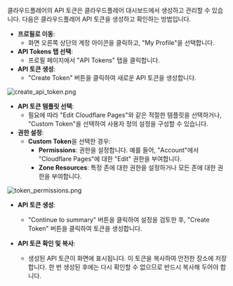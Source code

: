 클라우드플레어의 API 토큰은 클라우드플레어 대시보드에서 생성하고 관리할 수 있습니다. 다음은 클라우드플레어 API 토큰을 생성하고 확인하는 방법입니다.

- **프로필로 이동**:    
    - 화면 오른쪽 상단의 계정 아이콘을 클릭하고, "My Profile"을 선택합니다.
- **API Tokens 탭 선택**:    
    - 프로필 페이지에서 "API Tokens" 탭을 클릭합니다.
- **API 토큰 생성**:    
    - "Create Token" 버튼을 클릭하여 새로운 API 토큰을 생성합니다.

![create_api_token.png](/Resources/create_api_token.png)

- **API 토큰 템플릿 선택**:    
    - 필요에 따라 "Edit Cloudflare Pages"와 같은 적절한 템플릿을 선택하거나, "Custom Token"을 선택하여 사용자 정의 설정을 구성할 수 있습니다.
- **권한 설정**:    
    - **Custom Token**을 선택한 경우:
        - **Permissions**: 권한을 설정합니다. 예를 들어, "Account"에서 "Cloudflare Pages"에 대한 "Edit" 권한을 부여합니다.
        - **Zone Resources**: 특정 존에 대한 권한을 설정하거나 모든 존에 대한 권한을 부여합니다.

![token_permissions.png](/Resources/token_permissions.png)

- **API 토큰 생성**:
    
    - "Continue to summary" 버튼을 클릭하여 설정을 검토한 후, "Create Token" 버튼을 클릭하여 토큰을 생성합니다.
- **API 토큰 확인 및 복사**:
    
    - 생성된 API 토큰이 화면에 표시됩니다. 이 토큰을 복사하여 안전한 장소에 저장합니다. 한 번 생성된 후에는 다시 확인할 수 없으므로 반드시 복사해 두어야 합니다.

